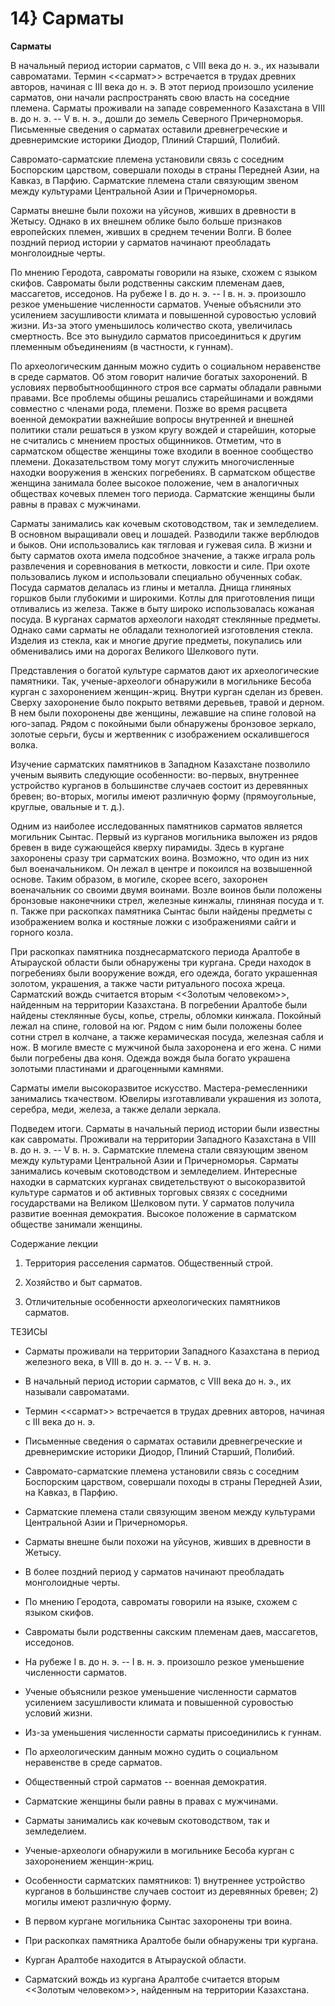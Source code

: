 # 14} Сарматы

**Сарматы**

В начальный период истории сарматов, с VIII века до н. э., их называли савроматами. Термин \<\<сармат\>\> встречается в трудах древних авторов, начиная с III века до н. э. В этот период произошло усиление сарматов, они начали распространять свою власть на соседние племена. Сарматы проживали на западе современного Казахстана в VIII в. до н. э. -- V в. н. э., дошли до земель Северного Причерноморья. Письменные сведения о сарматах оставили древнегреческие и древнеримские историки Диодор, Плиний Старший, Полибий.

Савромато-сарматские племена установили связь с соседним Боспорским царством, совершали походы в страны Передней Азии, на Кавказ, в Парфию. Сарматские племена стали связующим звеном между культурами Центральной Азии и Причерноморья.

Сарматы внешне были похожи на уйсунов, живших в древности в Жетысу. Однако в их внешнем облике было больше признаков европейских племен, живших в среднем течении Волги. В более поздний период истории у сарматов начинают преобладать монголоидные черты.

По мнению Геродота, савроматы говорили на языке, схожем с языком скифов. Савроматы были родственны сакским племенам даев, массагетов, исседонов. На рубеже I в. до н. э. -- I в. н. э. произошло резкое уменьшение численности сарматов. Ученые объяснили это усилением засушливости климата и повышенной суровостью условий жизни. Из-за этого уменьшилось количество скота, увеличилась смертность. Все это вынудило сарматов присоединиться к другим племенным объединениям (в частности, к гуннам).

По археологическим данным можно судить о социальном неравенстве в среде сарматов. Об этом говорит наличие богатых захоронений. В условиях первобытнообщинного строя все сарматы обладали равными правами. Все проблемы общины решались старейшинами и вождями совместно с членами рода, племени. Позже во время расцвета военной демократии важнейшие вопросы внутренней и внешней политики стали решаться в узком кругу вождей и старейшин, которые не считались с мнением простых общинников. Отметим, что в сарматском обществе женщины тоже входили в военное сообщество племени. Доказательством тому могут служить многочисленные находки вооружения в женских погребениях. В сарматском обществе женщина занимала более высокое положение, чем в аналогичных обществах кочевых племен того периода. Сарматские женщины были равны в правах с мужчинами.

Сарматы занимались как кочевым скотоводством, так и земледелием. В основном выращивали овец и лошадей. Разводили также верблюдов и быков. Они использовались как тягловая и гужевая сила. В жизни и быту сарматов охота имела подсобное значение, а также играла роль развлечения и соревнования в меткости, ловкости и силе. При охоте пользовались луком и использовали специально обученных собак. Посуда сарматов делалась из глины и металла. Днища глиняных горшков были глубокими и широкими. Котлы для приготовления пищи отливались из железа. Также в быту широко использовалась кожаная посуда. В курганах сарматов археологи находят стеклянные предметы. Однако сами сарматы не обладали технологией изготовления стекла. Изделия из стекла, как и многие другие предметы, покупались или обменивались ими на дорогах Великого Шелкового пути.

Представления о богатой культуре сарматов дают их археологические памятники. Так, ученые-археологи обнаружили в могильнике Бесоба курган с захоронением женщин-жриц. Внутри курган сделан из бревен. Сверху захоронение было покрыто ветвями деревьев, травой и дерном. В нем были похоронены две женщины, лежавшие на спине головой на юго-запад. Рядом с покойными были обнаружены бронзовое зеркало, золотые серьги, бусы и жертвенник с изображением оскалившегося волка.

Изучение сарматских памятников в Западном Казахстане позволило ученым выявить следующие особенности: во-первых, внутреннее устройство курганов в большинстве случаев состоит из деревянных бревен; во-вторых, могилы имеют различную форму (прямоугольные, круглые, овальные и т. д.).

Одним из наиболее исследованных памятников сарматов является могильник Сынтас. Первый из курганов могильника выложен из рядов бревен в виде сужающейся кверху пирамиды. Здесь в кургане захоронены сразу три сарматских воина. Возможно, что один из них был военачальником. Он лежал в центре и покоился на возвышенной основе. Таким образом, в могиле, скорее всего, захоронен военачальник со своими двумя воинами. Возле воинов были положены бронзовые наконечники стрел, железные кинжалы, глиняная посуда и т. п. Также при раскопках памятника Сынтас были найдены предметы с изображением волка и костяные ложки с изображениями сайги и горного козла.

При раскопках памятника позднесарматского периода Аралтобе в Атырауской области были обнаружены три кургана. Среди находок в погребениях были вооружение вождя, его одежда, богато украшенная золотом, украшения, а также части ритуального посоха жреца. Сарматский вождь считается вторым \<\<Золотым человеком\>\>, найденным на территории Казахстана. В погребении Аралтобе были найдены стеклянные бусы, копье, стрелы, обломки кинжала. Покойный лежал на спине, головой на юг. Рядом с ним были положены более сотни стрел в колчане, а также керамическая посуда, железная сабля и нож. В могиле вместе с мужчиной была захоронена и его жена. С ними были погребены два коня. Одежда вождя была богато украшена золотыми пластинами и драгоценными камнями.

Сарматы имели высокоразвитое искусство. Мастера-ремесленники занимались ткачеством. Ювелиры изготавливали украшения из золота, серебра, меди, железа, а также делали зеркала.

Подведем итоги. Сарматы в начальный период истории были известны как савроматы. Проживали на территории Западного Казахстана в VIII в. до н. э. -- V в. н. э. Сарматские племена стали связующим звеном между культурами Центральной Азии и Причерноморья. Сарматы занимались кочевым скотоводством и земледелием. Интересные находки в сарматских курганах свидетельствуют о высокоразвитой культуре сарматов и об активных торговых связях с соседними государствами на Великом Шелковом пути. У сарматов получила развитие военная демократия. Высокое положение в сарматском обществе занимали женщины.

Содержание лекции

1. Территория расселения сарматов. Общественный строй.

2. Хозяйство и быт сарматов.

3. Отличительные особенности археологических памятников сарматов.

ТЕЗИСЫ

* Сарматы проживали на территории Западного Казахстана в период железного века, в VIII в. до н. э. -- V в. н. э.

* В начальный период истории сарматов, с VIII века до н. э., их называли савроматами.

* Термин \<\<сармат\>\> встречается в трудах древних авторов, начиная с III века до н. э.

* Письменные сведения о сарматах оставили древнегреческие и древнеримские историки Диодор, Плиний Старший, Полибий.

* Савромато-сарматские племена установили связь с соседним Боспорским царством, совершали походы в страны Передней Азии, на Кавказ, в Парфию.

* Сарматские племена стали связующим звеном между культурами Центральной Азии и Причерноморья.

* Сарматы внешне были похожи на уйсунов, живших в древности в Жетысу.

* В более поздний период у сарматов начинают преобладать монголоидные черты.

* По мнению Геродота, савроматы говорили на языке, схожем с языком скифов.

* Савроматы были родственны сакским племенам даев, массагетов, исседонов.

* На рубеже I в. до н. э. -- I в. н. э. произошло резкое уменьшение численности сарматов.

* Ученые объяснили резкое уменьшение численности сарматов усилением засушливости климата и повышенной суровостью условий жизни.

* Из-за уменьшения численности сарматы присоединились к гуннам.

* По археологическим данным можно судить о социальном неравенстве в среде сарматов.

* Общественный строй сарматов -- военная демократия.

* Сарматские женщины были равны в правах с мужчинами.

* Сарматы занимались как кочевым скотоводством, так и земледелием.

* Ученые-археологи обнаружили в могильнике Бесоба курган с захоронением женщин-жриц.

* Особенности сарматских памятников: 1) внутреннее устройство курганов в большинстве случаев состоит из деревянных бревен; 2) могилы имеют различную форму.

* В первом кургане могильника Сынтас захоронены три воина.

* При раскопках памятника Аралтобе были обнаружены три кургана.

* Курган Аралтобе находится в Атырауской области.

* Сарматский вождь из кургана Аралтобе считается вторым \<\<Золотым человеком\>\>, найденным на территории Казахстана.

